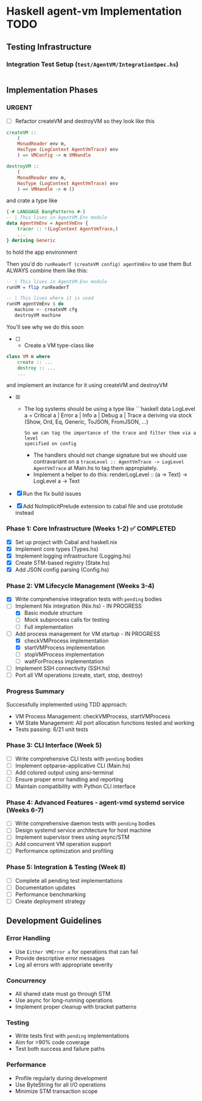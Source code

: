 # Haskell agent-vm Implementation TODO


## Testing Infrastructure

### Integration Test Setup (`test/AgentVM/IntegrationSpec.hs`)
```haskell
```

## Implementation Phases

### URGENT

- [ ] Refactor createVM and destroyVM so they look like this

```haskell
createVM ::
    (
    MonadReader env m,
    HasType (LogContext AgentVmTrace) env
    ) => VMConfig -> m VMHandle

destroyVM ::
    (
    MonadReader env m,
    HasType (LogContext AgentVmTrace) env
    ) => VMHandle -> m ()
```

and crate a type like

```haskell
{-# LANGUAGE BangPatterns #-}
-- | This lives in AgentVM.Env module
data AgentVmEnv = AgentVmEnv {
    tracer :: !(LogContext AgentVmTrace,)
    ...
} deriving Generic
```

to hold the app environment

Then you'd do `runReaderT (createVM config) agentVmEnv` to use them
But ALWAYS combine them like this:

```haskell
-- | This lives in AgentVM.Env module
runVM = flip runReaderT

-- | This lives where it is used
runVM agentVmEnv $ do
   machine <- createVM cfg
   destroyVM machine
```

You'll see why we do this soon

- [ ] - Create a VM type-class like
```haskell
class VM m where
    create :: ...
    destroy :: ...
    ...
```

and implement an instance for it using createVM and destroyVM

- [x] - The log systems should be using a type like
        ```haskell
        data LogLevel a = Critical a | Error a | Info a | Debug a | Trace a
           deriving via stock (Show, Ord, Eq, Generic, ToJSON, FromJSON, ...)
        
        So we can tag the importance of the trace and filter them via a level
        specified on config
      - The handlers should not change signature but we should use contravariant
      on a `traceLevel :: AgentVmTrace -> LogLevel AgentVmTrace` at Main.hs to tag them
      appropiately.
      - Implement a helper to do this: renderLogLevel :: (a -> Text) -> LogLevel a -> Text

- [x] Run the fix build issues
- [x] Add NoImplicitPrelude extension to cabal file
      and use protolude instead

### Phase 1: Core Infrastructure (Weeks 1-2) ✅ COMPLETED
- [x] Set up project with Cabal and haskell.nix
- [x] Implement core types (Types.hs)
- [x] Implement logging infrastructure (Logging.hs)
- [x] Create STM-based registry (State.hs)
- [x] Add JSON config parsing (Config.hs)

### Phase 2: VM Lifecycle Management (Weeks 3-4)
- [x] Write comprehensive integration tests with `pending` bodies
- [ ] Implement Nix integration (Nix.hs) - IN PROGRESS
  - [x] Basic module structure
  - [ ] Mock subprocess calls for testing
  - [ ] Full implementation
- [ ] Add process management for VM startup - IN PROGRESS
  - [x] checkVMProcess implementation
  - [x] startVMProcess implementation
  - [ ] stopVMProcess implementation
  - [ ] waitForProcess implementation
- [ ] Implement SSH connectivity (SSH.hs)
- [ ] Port all VM operations (create, start, stop, destroy)

### Progress Summary
Successfully implemented using TDD approach:
- VM Process Management: checkVMProcess, startVMProcess
- VM State Management: All port allocation functions tested and working
- Tests passing: 6/21 unit tests

### Phase 3: CLI Interface (Week 5)
- [ ] Write comprehensive CLI tests with `pending` bodies
- [ ] Implement optparse-applicative CLI (Main.hs)
- [ ] Add colored output using ansi-terminal
- [ ] Ensure proper error handling and reporting
- [ ] Maintain compatibility with Python CLI interface

### Phase 4: Advanced Features - agent-vmd systemd service (Weeks 6-7)
- [ ] Write comprehensive daemon tests with `pending` bodies
- [ ] Design systemd service architecture for host machine
- [ ] Implement supervisor trees using async/STM
- [ ] Add concurrent VM operation support
- [ ] Performance optimization and profiling

### Phase 5: Integration & Testing (Week 8)
- [ ] Complete all pending test implementations
- [ ] Documentation updates
- [ ] Performance benchmarking
- [ ] Create deployment strategy

## Development Guidelines

### Error Handling
- Use `Either VMError a` for operations that can fail
- Provide descriptive error messages
- Log all errors with appropriate severity

### Concurrency
- All shared state must go through STM
- Use async for long-running operations
- Implement proper cleanup with bracket patterns

### Testing
- Write tests first with `pending` implementations
- Aim for >90% code coverage
- Test both success and failure paths

### Performance
- Profile regularly during development
- Use ByteString for all I/O operations
- Minimize STM transaction scope
